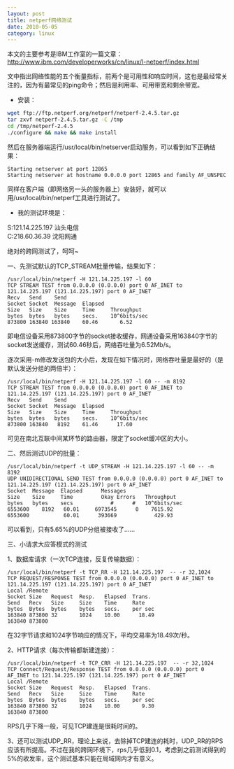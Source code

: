 ```yaml
---
layout: post
title: netperf网络测试
date: 2010-05-05
category: linux
---
```


本文的主要参考是IBM工作室的一篇文章：<a href="http://www.ibm.com/developerworks/cn/linux/l-netperf/index.html" target="_blank">http://www.ibm.com/developerworks/cn/linux/l-netperf/index.html</a>

文中指出网络性能的五个衡量指标，前两个是可用性和响应时间，这也是最经常关注的，因为有最常见的ping命令；然后是利用率、可用带宽和剩余带宽。

* 安装：
```bash
wget ftp://ftp.netperf.org/netperf/netperf-2.4.5.tar.gz
tar zxvf netperf-2.4.5.tar.gz -C /tmp
cd /tmp/netperf-2.4.5
./configure && make && make install
```
然后在服务器端运行/usr/local/bin/netserver启动服务，可以看到如下正确结果：

    Starting netserver at port 12865
    Starting netserver at hostname 0.0.0.0 port 12865 and family AF_UNSPEC

同样在客户端（即网络另一头的服务器上）安装好，就可以用/usr/local/bin/netperf工具进行测试了。

* 我的测试环境是：

S:121.14.225.197 汕头电信    
C:218.60.36.39 沈阳网通

绝对的跨网测试了，呵呵~

一、先测试默认的TCP_STREAM批量传输，结果如下：

    /usr/local/bin/netperf -H 121.14.225.197 -l 60
    TCP STREAM TEST from 0.0.0.0 (0.0.0.0) port 0 AF_INET to 121.14.225.197 (121.14.225.197) port 0 AF_INET
    Recv   Send    Send
    Socket Socket  Message  Elapsed
    Size   Size    Size     Time     Throughput
    bytes  bytes   bytes    secs.    10^6bits/sec
    873800 163840 163840    60.46       6.52

即电信设备采用873800字节的socket接收缓存，网通设备采用163840字节的socket发送缓存，测试60.46秒后，网络吞吐量为6.52Mb/s。

逐次采用-m修改发送包的大小后，发现在如下情况时，网络吞吐量是最好的（是默认发送分组的两倍半）：

    /usr/local/bin/netperf -H 121.14.225.197 -l 60 -- -m 8192
    TCP STREAM TEST from 0.0.0.0 (0.0.0.0) port 0 AF_INET to 121.14.225.197 (121.14.225.197) port 0 AF_INET
    Recv   Send    Send
    Socket Socket  Message  Elapsed
    Size   Size    Size     Time     Throughput
    bytes  bytes   bytes    secs.    10^6bits/sec
    873800 163840   8192    61.46      17.60

可见在南北互联中间某环节的路由器，限定了socket缓冲区的大小。

二、然后测试UDP的批量：

    /usr/local/bin/netperf -t UDP_STREAM -H 121.14.225.197 -l 60 -- -m 8192
    UDP UNIDIRECTIONAL SEND TEST from 0.0.0.0 (0.0.0.0) port 0 AF_INET to 121.14.225.197 (121.14.225.197) port 0 AF_INET
    Socket  Message  Elapsed      Messages
    Size    Size     Time         Okay Errors   Throughput
    bytes   bytes    secs            #      #   10^6bits/sec
    6553600    8192   60.01     6973545      0    7615.92
    6553600           60.01      393669            429.93

可以看到，只有5.65%的UDP分组被接收了……

三、小请求大应答模式的测试

1、数据库请求（一次TCP连接，反复传输数据）：

    /usr/local/bin/netperf -t TCP_RR -H 121.14.225.197  -- -r 32,1024
    TCP REQUEST/RESPONSE TEST from 0.0.0.0 (0.0.0.0) port 0 AF_INET to 121.14.225.197 (121.14.225.197) port 0 AF_INET
    Local /Remote
    Socket Size   Request  Resp.   Elapsed  Trans.
    Send   Recv   Size     Size    Time     Rate
    bytes  Bytes  bytes    bytes   secs.    per sec
    163840 873800 32       1024    10.00      18.49
    163840 873800

在32字节请求和1024字节响应的情况下，平均交易率为18.49次/秒。

2、HTTP请求（每次传输都新建连接）：

    /usr/local/bin/netperf -t TCP_CRR -H 121.14.225.197  -- -r 32,1024
    TCP Connect/Request/Response TEST from 0.0.0.0 (0.0.0.0) port 0 AF_INET to 121.14.225.197 (121.14.225.197) port 0 AF_INET
    Local /Remote
    Socket Size   Request  Resp.   Elapsed  Trans.
    Send   Recv   Size     Size    Time     Rate
    bytes  Bytes  bytes    bytes   secs.    per sec
    163840 873800 32       1024    10.00       9.30
    163840 873800

RPS几乎下降一般，可见TCP建连是很耗时间的。

3、还可以测试UDP_RR，理论上来说，去除掉TCP建连的耗时，UDP_RR的RPS应该有所提高。不过在我的跨网环境下，rps几乎低到0.1，考虑到之前测试得到的5%的收发率，这个测试基本只能在局域网内才有意义。

